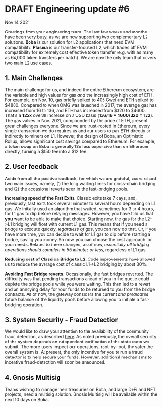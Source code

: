 # DRAFT Engineering update #6

Nov 14 2021

Greetings from your engineering team. The last few weeks and months have been very busy, as we are now supporting two complementary L2 solutions. **Boba** is our solution for L2 applications that need EVM compatibility. **Plasma** is our transfer-focused L2, which trades off EVM compatibility for extremely cost effective token transfer (e.g. with as many as 64,000 token transfers per batch). We are now the only team that covers two main L2 use cases.

## 1. Main Challenges

The main challenge for us, and indeed the entire Ethereum ecosystem, are the variable and high values for gas _and_ the increasingly high cost of ETH. For example, on Nov. 10, gas briefly spiked to 405 Gwei and ETH spiked to $4800. Compared to when OMG was launched in 2017, the average gas has increased from 16 to 136, and ETH has increased from $320 to $4600. That's a **122x** overall increase on a USD basis (**136/16 * 4600/320 = 122**). The gas values in Nov. 2021, compounded by the price of ETH, present great challenges everyone. Since we are trust-rooted in Ethereum, every single transaction we do requires us and our users to pay ETH directly or indirectly to miners on L1. However, the design of Boba, an Optimistic Rollup, allows significant cost savings compared to Ethereum. For example, a token swap on Boba is generally 13x less expensive than on Ethereum directly, turning a $150 fee into a $12 fee. 

## 2. User feedback

Aside from all the positive feedback, for which we are grateful, users raised two main issues, namely, (1) the long waiting times for cross-chain bridging and (2) the occasional reverts seen in the fast-bridging pools. 

**Increasing speed of the Fast Exits**. Classic exits take 7 days, and, previously, fast exits took several minutes to several hours depending on L1 gas. We initially used an algorithm that waited, sometimes for 3 or 4 hours, for L1 gas to dip before relaying messages. However, you have told us that **you** want to be able to make that choice. Starting now, the gas for the L2->L1 bridging will float with current L1 gas. This means that if you need a bridge to execute quickly, _regardless of gas_, you can now do that. Or, if you have more time, you can decide to wait for L1 gas to dip before starting a bridge, saving you money. So now, you can choose the best approach for your needs. Related to these changes, as of now, _essentially all bridging operations should complete in 55 minutes or less_, regardless of L1 gas. 

**Reducing cost of Classical Bridge to L2**. Code improvements have allowed us to reduce the average cost of classic L1->L2 bridging by about 30%. 

**Avoiding Fast Bridge reverts**. Occasionally, the fast bridges reverted. The difficulty was that pending transactions ahead of you in the queue could deplete the bridge pools while you were waiting. This then led to a revert and an annoying delay for your funds to be returned to you from the bridge contracts. As of now, the gateway considers the current _and predicated_ future balance of the liquidity pools before allowing you to initiate a fast-bridging operation. 

## 3. System Security - Fraud Detection

We would like to draw your attention to the availability of the community fraud detection, as described [here]( https://docs.boba.network/user-docs/002_fraud-detection). As noted previously, the overall security of the system depends on independent verification of the state roots we submit. The more users inspect our operations, root-by-root, the safer the overall system is. At present, the only incentive for you to run a fraud detector is to help secure your funds. However, additional mechanisms to incentive fraud-detection will soon be announced. 

## 4. Gnosis Multisig

Teams wishing to manage their treasuries on Boba, and large DeFi and NFT projects, need a multisig solution. Gnosis Multisig will be available within the next 10 days on Boba.
